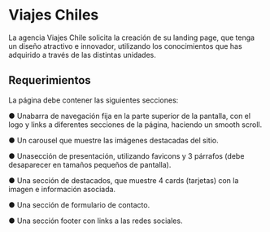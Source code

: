 
# Viajes Chiles

 La agencia Viajes Chile solicita la creación de su landing page, que tenga un diseño atractivo
 e innovador, utilizando los conocimientos que has adquirido a través de las distintas
 unidades.


## Requerimientos

La página debe contener las siguientes secciones:
 
 ● Unabarra de navegación fija en la parte superior de la pantalla, con el logo y links a
 diferentes secciones de la página, haciendo un smooth scroll.
 
 ● Un carousel que muestre las imágenes destacadas del sitio.
 
 ● Unasección de presentación, utilizando favicons y 3 párrafos (debe desaparecer en
 tamaños pequeños de pantalla).
 
 ● Una sección de destacados, que muestre 4 cards (tarjetas) con la imagen e
 información asociada.
 
 ● Una sección de formulario de contacto.
 
 ● Una sección footer con links a las redes sociales.
